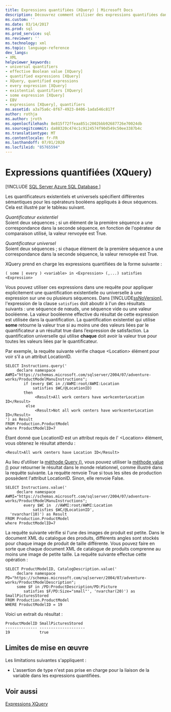 ```yaml
---
title: Expressions quantifiées (XQuery) | Microsoft Docs
description: Découvrez comment utiliser des expressions quantifiées dans XQuery pour appliquer une quantification existentiel ou universelle à une expression sur une ou plusieurs séquences.
ms.custom: ''
ms.date: 03/14/2017
ms.prod: sql
ms.prod_service: sql
ms.reviewer: ''
ms.technology: xml
ms.topic: language-reference
dev_langs:
- XML
helpviewer_keywords:
- universal quantifiers
- effective Boolean value [XQuery]
- quantified expressions [XQuery]
- XQuery, quantified expressions
- every expression [XQuery]
- existential quantifiers [XQuery]
- some expression [XQuery]
- EBV
- expressions [XQuery], quantifiers
ms.assetid: a3a75a6c-8f67-4923-8406-1ada546c817f
author: rothja
ms.author: jroth
ms.openlocfilehash: 8e815f72ffeaa851c2002bbb92687726e70024db
ms.sourcegitcommit: da88320c474c1c9124574f90d549c50ee3387b4c
ms.translationtype: MT
ms.contentlocale: fr-FR
ms.lasthandoff: 07/01/2020
ms.locfileid: "85765594"
---
```

# <a name="quantified-expressions-xquery"></a>Expressions quantifiées (XQuery)
[!INCLUDE [SQL Server Azure SQL Database ](../includes/applies-to-version/sqlserver.md)]

  Les quantificateurs existentiels et universels spécifient différentes sémantiques pour les opérateurs booléens appliqués à deux séquences. Cela est illustré par le tableau suivant.  
  
 *Quantificateur existentiel*  
 Soient deux séquences ; si un élément de la première séquence a une correspondance dans la seconde séquence, en fonction de l'opérateur de comparaison utilisé, la valeur renvoyée est True.  
  
 *Quantificateur universel*  
 Soient deux séquences ; si chaque élément de la première séquence a une correspondance dans la seconde séquence, la valeur renvoyée est True.  
  
 XQuery prend en charge les expressions quantifiées de la forme suivante :  
  
```  
( some | every ) <variable> in <Expression> (,...) satisfies <Expression>  
```  
  
 Vous pouvez utiliser ces expressions dans une requête pour appliquer explicitement une quantification existentielle ou universelle à une expression sur une ou plusieurs séquences. Dans [!INCLUDE[ssNoVersion](../includes/ssnoversion-md.md)], l'expression de la clause `satisfies` doit aboutir à l'un des résultats suivants : une séquence de nœuds, une séquence vide ou une valeur booléenne. La valeur booléenne effective du résultat de cette expression est utilisée dans la quantification. La quantification existentiel qui utilise **some** retourne la valeur true si au moins une des valeurs liées par le quantificateur a un résultat true dans l’expression de satisfaction. La quantification universelle qui utilise **chaque** doit avoir la valeur true pour toutes les valeurs liées par le quantificateur.  
  
 Par exemple, la requête suivante vérifie chaque \<Location> élément pour voir s’il a un attribut LocationID.  
  
```  
SELECT Instructions.query('  
     declare namespace AWMI="https://schemas.microsoft.com/sqlserver/2004/07/adventure-works/ProductModelManuInstructions";  
        if (every $WC in //AWMI:root/AWMI:Location   
            satisfies $WC/@LocationID)  
        then  
             <Result>All work centers have workcenterLocation ID</Result>  
         else  
             <Result>Not all work centers have workcenterLocation ID</Result>  
') as Result  
FROM Production.ProductModel  
where ProductModelID=7  
```  
  
 Étant donné que LocationID est un attribut requis de l' \<Location> élément, vous obtenez le résultat attendu :  
  
```  
<Result>All work centers have Location ID</Result>   
```  
  
 Au lieu d’utiliser la [méthode Query ()](../t-sql/xml/query-method-xml-data-type.md), vous pouvez utiliser la [méthode value ()](../t-sql/xml/value-method-xml-data-type.md) pour retourner le résultat dans le monde relationnel, comme illustré dans la requête suivante. La requête renvoie True si tous les sites de production possèdent l'attribut LocationID. Sinon, elle renvoie False.  
  
```  
SELECT Instructions.value('  
     declare namespace AWMI="https://schemas.microsoft.com/sqlserver/2004/07/adventure-works/ProductModelManuInstructions";  
        every $WC in  //AWMI:root/AWMI:Location   
            satisfies $WC/@LocationID',   
  'nvarchar(10)') as Result  
FROM Production.ProductModel  
where ProductModelID=7  
```  
  
 La requête suivante vérifie si l'une des images de produit est petite. Dans le document XML du catalogue des produits, différents angles sont stockés pour chaque image de produit de taille différente. Vous pouvez faire en sorte que chaque document XML de catalogue de produits comprenne au moins une image de petite taille. La requête suivante effectue cette opération :  
  
```  
SELECT ProductModelID, CatalogDescription.value('  
     declare namespace PD="https://schemas.microsoft.com/sqlserver/2004/07/adventure-works/ProductModelDescription";  
     some $F in /PD:ProductDescription/PD:Picture  
        satisfies $F/PD:Size="small"', 'nvarchar(20)') as SmallPicturesStored  
FROM Production.ProductModel  
WHERE ProductModelID = 19  
```  
  
 Voici un extrait du résultat :  
  
```  
ProductModelID SmallPicturesStored   
-------------- --------------------  
19             true        
```  
  
## <a name="implementation-limitations"></a>Limites de mise en œuvre  
 Les limitations suivantes s'appliquent :  
  
-   L'assertion de type n'est pas prise en charge pour la liaison de la variable dans les expressions quantifiées.  
  
## <a name="see-also"></a>Voir aussi  
 [Expressions XQuery](../xquery/xquery-expressions.md)  
  
  
